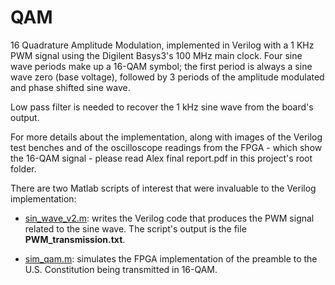 # QAM
16 Quadrature Amplitude Modulation, implemented in Verilog with a 1 KHz PWM signal using the Digilent Basys3's 100 MHz main clock. Four sine wave periods make up a 16-QAM symbol; the first period is always a sine wave zero (base voltage), followed by 3 periods of the amplitude modulated and phase shifted sine wave.

Low pass filter is needed to recover the 1 kHz sine wave from the board's output.

For more details about the implementation, along with images of the Verilog test benches and of the oscilloscope readings from the FPGA - which show the 16-QAM signal - please read Alex final report.pdf in this project's root folder. 

There are two Matlab scripts of interest that were invaluable to the Verilog implementation:

- [sin_wave_v2.m](https://github.com/alexandresoaresilva/QAM/tree/master/_Matlab/script_writes_Verilog_sin_code/sin_wave_v2.m): writes the Verilog code that produces the PWM signal related to the sine wave. The script's output is the file **PWM_transmission.txt**.

- [sim_qam.m](https://github.com/alexandresoaresilva/QAM/blob/master/_Matlab/sim/sim_qam.m): simulates the FPGA implementation of the preamble to the U.S. Constitution being transmitted in 16-QAM.

